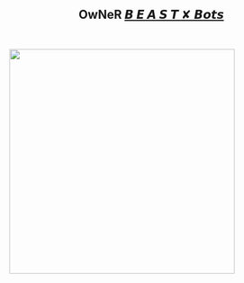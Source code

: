 <h2 align="center"><b>OwNeR <a href="https://telegram.dog/BeastX_Bots">𝘽 𝙀 𝘼 𝙎 𝙏 ✘ 𝘽𝙤𝙩𝙨</a></b></h2>

<br>

<p align="center">

   <a href="https://github.com/msy1717/PyrogramMemberAdder"><img src="https://telegra.ph/file/7fc75f24aacfbd5917250.jpg" alt="" width=400px></a>

   <br>

   <br>

</p>




<br>


